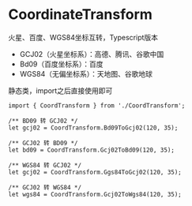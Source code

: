 # CoordinateTransform
火星、百度、WGS84坐标互转，Typescript版本

 * GCJ02（火星坐标系）：高德、腾讯、谷歌中国
 * Bd09（百度坐标系）：百度
 * WGS84（无偏坐标系）：天地图、谷歌地球


静态类，import之后直接使用即可

```
import { CoordTransform } from './CoordTransform';

/** BD09 转 GCJ02 */
let gcj02 = CoordTransform.Bd09ToGcj02(120, 35);

/** GCJ02 转 BD09 */
let bd09 = CoordTransform.Gcj02ToBd09(120, 35);

/** WGS84 转 GCJ02 */
let gcj02 = CoordTransform.Ggs84ToGcj02(120, 35);

/** GCJ02 转 WGS84 */
let wgs84 = CoordTransform.Gcj02ToWgs84(120, 35);

 ```

